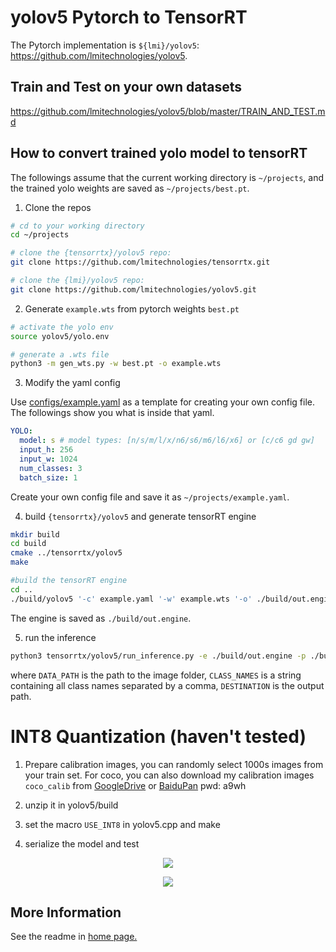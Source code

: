 # yolov5 Pytorch to TensorRT 

The Pytorch implementation is `${lmi}/yolov5`: https://github.com/lmitechnologies/yolov5.

## Train and Test on your own datasets
https://github.com/lmitechnologies/yolov5/blob/master/TRAIN_AND_TEST.md


## How to convert trained yolo model to tensorRT
The followings assume that the current working directory is `~/projects`, and the trained yolo weights are saved as `~/projects/best.pt`.

1. Clone the repos
```bash
# cd to your working directory
cd ~/projects

# clone the {tensorrtx}/yolov5 repo:
git clone https://github.com/lmitechnologies/tensorrtx.git

# clone the {lmi}/yolov5 repo:
git clone https://github.com/lmitechnologies/yolov5.git
```

2. Generate `example.wts` from pytorch weights `best.pt`

```bash
# activate the yolo env
source yolov5/yolo.env

# generate a .wts file
python3 -m gen_wts.py -w best.pt -o example.wts
```

3. Modify the yaml config

Use [configs/example.yaml](https://github.com/lmitechnologies/tensorrtx/blob/master/yolov5/configs/example.yaml) as a template for creating your own config file. The followings show you what is inside that yaml.
```yaml
YOLO:
  model: s # model types: [n/s/m/l/x/n6/s6/m6/l6/x6] or [c/c6 gd gw]
  input_h: 256
  input_w: 1024
  num_classes: 3
  batch_size: 1
```
Create your own config file and save it as `~/projects/example.yaml`.

4. build `{tensorrtx}/yolov5` and generate tensorRT engine
```bash
mkdir build
cd build
cmake ../tensorrtx/yolov5
make

#build the tensorRT engine
cd ..
./build/yolov5 '-c' example.yaml '-w' example.wts '-o' ./build/out.engine
```
The engine is saved as `./build/out.engine`.

5. run the inference
```bash
python3 tensorrtx/yolov5/run_inference.py -e ./build/out.engine -p ./build -i DATA_PATH -c CLASS_NAMES -o DESTINATION
```
where `DATA_PATH` is the path to the image folder, `CLASS_NAMES` is a string containing all class names separated by a comma, `DESTINATION` is the output path.

# INT8 Quantization (haven't tested)

1. Prepare calibration images, you can randomly select 1000s images from your train set. For coco, you can also download my calibration images `coco_calib` from [GoogleDrive](https://drive.google.com/drive/folders/1s7jE9DtOngZMzJC1uL307J2MiaGwdRSI?usp=sharing) or [BaiduPan](https://pan.baidu.com/s/1GOm_-JobpyLMAqZWCDUhKg) pwd: a9wh

2. unzip it in yolov5/build

3. set the macro `USE_INT8` in yolov5.cpp and make

4. serialize the model and test

<p align="center">
<img src="https://user-images.githubusercontent.com/15235574/78247927-4d9fac00-751e-11ea-8b1b-704a0aeb3fcf.jpg">
</p>

<p align="center">
<img src="https://user-images.githubusercontent.com/15235574/78247970-60b27c00-751e-11ea-88df-41473fed4823.jpg">
</p>

## More Information

See the readme in [home page.](https://github.com/wang-xinyu/tensorrtx)

